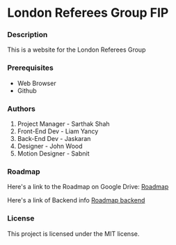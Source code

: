 # London Referees Group FIP

### Description
This is a website for the London Referees Group

### Prerequisites
- Web Browser
- Github

### Authors
1. Project Manager - Sarthak Shah
2. Front-End Dev - Liam Yancy
3. Back-End Dev - Jaskaran
4. Designer - John Wood
5. Motion Designer - Sabnit

### Roadmap
 Here's a link to the Roadmap on Google Drive: [Roadmap](https://docs.google.com/document/d/1wWnNK7cuZkm9naHjDdQNfOq1LG4XXfJEdYRmWVJpRTQ/edit?usp=sharing)

Here's a link of Backend info [Roadmap backend](https://docs.google.com/document/d/1H6MWed6_vdRSVZqOLKrHzHRApkBn4G6HNQDAqiXe44U/edit?usp=sharing)
 
### License
  This project is licensed under the MIT license.
